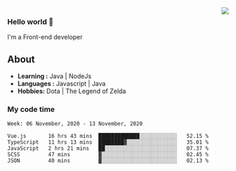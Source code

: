 <img align='right' src="https://github-readme-stats.vercel.app/api?username=jumodada&show_icons=true&theme=vue">

### Hello world 👋

I'm a Front-end developer 
    
## About
-  **Learning :** Java | NodeJs
-  **Languages :** Javascript | Java
-  **Hobbies:** Dota | The Legend of Zelda

### My code time

<!--START_SECTION:waka-->
```text
Week: 06 November, 2020 - 13 November, 2020

Vue.js       16 hrs 43 mins  █████████████░░░░░░░░░░░░   52.15 % 
TypeScript   11 hrs 13 mins  ████████▓░░░░░░░░░░░░░░░░   35.01 % 
JavaScript   2 hrs 21 mins   ██░░░░░░░░░░░░░░░░░░░░░░░   07.37 % 
SCSS         47 mins         ▓░░░░░░░░░░░░░░░░░░░░░░░░   02.45 % 
JSON         40 mins         ▓░░░░░░░░░░░░░░░░░░░░░░░░   02.13 % 
```
<!--END_SECTION:waka-->
